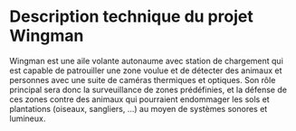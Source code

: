 # Description technique du projet Wingman

Wingman est une aile volante autonaume avec station de chargement qui est capable de patrouiller une zone voulue et de détecter des animaux et personnes avec une suite de caméras thermiques et optiques. Son rôle principal sera donc la surveuillance de zones prédéfinies, et la défense de ces zones contre des animaux qui pourraient endommager les sols et plantations (oiseaux, sangliers, ...) au moyen de systèmes sonores et lumineux.

